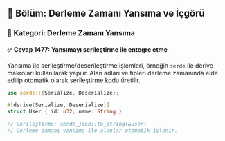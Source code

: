 ## 📘 Bölüm: Derleme Zamanı Yansıma ve İçgörü
### 🔹 Kategori: Derleme Zamanı Yansıma
#### ✅ Cevap 1477: Yansımayı serileştirme ile entegre etme

Yansıma ile serileştirme/deserileştirme işlemleri, örneğin `serde` ile derive makroları kullanılarak yapılır. Alan adları ve tipleri derleme zamanında elde edilip otomatik olarak serileştirme kodu üretilir.

```rust
use serde::{Serialize, Deserialize};

#[derive(Serialize, Deserialize)]
struct User { id: u32, name: String }

// Serileştirme: serde_json::to_string(&user)
// Derleme zamanı yansıma ile alanlar otomatik işlenir.
```

